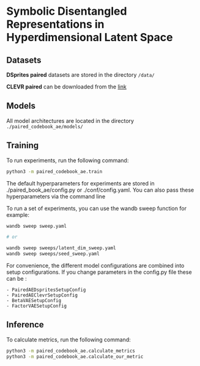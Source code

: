 # Symbolic Disentangled Representations in Hyperdimensional Latent Space

## Datasets

**DSprites paired** datasets are stored in the directory `/data/`

**CLEVR paired** can be downloaded from the [link](https://mega.nz/file/LlQQnZgA#c34zSV1UXM4NeX31T5Z22F3HPP0TdQeDXGUq5d0BC8c)

## Models

All model architectures are located in the directory `./paired_codebook_ae/models/`

## Training
To run experiments, run the following command:

```bash
python3 -m paired_codebook_ae.train
```

The default hyperparameters for experiments are stored in ./paired_book_ae/config.py or ./conf/config.yaml. You can also pass these hyperparameters via the command line

To run a set of experiments, you can use the wandb sweep function for example:

```bash
wandb sweep sweep.yaml

# or

wandb sweep sweeps/latent_dim_sweep.yaml
wandb sweep sweeps/seed_sweep.yaml
```

For convenience, the different model configurations are combined into setup configurations. If you change parameters in the config.py file these can be :

    - PairedAEDspritesSetupConfig
    - PairedAEClevrSetupConfig
    - BetaVAESetupConfig
    - FactorVAESetupConfig

## Inference

To calculate metrics, run the following command:

```bash
python3 -m paired_codebook_ae.calculate_metrics
python3 -m paired_codebook_ae.calculate_our_metric
```
